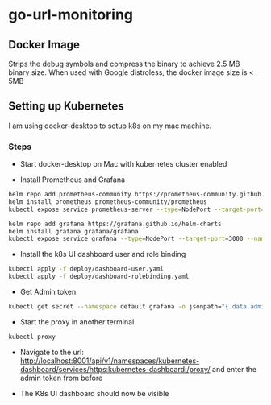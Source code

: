 # go-url-monitoring

## Docker Image

Strips the debug symbols and compress the binary to achieve 2.5 MB binary size. When used with Google distroless, the docker image size is < 5MB

## Setting up Kubernetes

I am using docker-desktop to setup k8s on my mac machine.

### Steps

* Start docker-desktop on Mac with kubernetes cluster enabled

* Install Prometheus and Grafana

```bash
helm repo add prometheus-community https://prometheus-community.github.io/helm-charts
helm install prometheus prometheus-community/prometheus
kubectl expose service prometheus-server --type=NodePort --target-port=9090 --name=prometheus-server-np

helm repo add grafana https://grafana.github.io/helm-charts
helm install grafana grafana/grafana
kubectl expose service grafana --type=NodePort --target-port=3000 --name=grafana-np
```

* Install the k8s UI dashboard user and role binding

```bash
kubectl apply -f deploy/dashboard-user.yaml
kubectl apply -f deploy/dashboard-rolebinding.yaml
```

* Get Admin token

```bash
kubectl get secret --namespace default grafana -o jsonpath="{.data.admin-password}" | base64 --decode ; echo
```

* Start the proxy in another terminal

```bash
kubectl proxy
```

* Navigate to the url: <http://localhost:8001/api/v1/namespaces/kubernetes-dashboard/services/https:kubernetes-dashboard:/proxy/> and enter the admin token from before

* The K8s UI dashboard should now be visible
